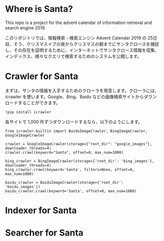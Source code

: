 # Where is Santa?

This repo is a project for the advent calendar of information retrieval and search engine 2019.

このリポジトリでは、情報検索・検索エンジン Advent Calendar 2019 の 25日目、そう、クリスマスイブの夜からクリスマスの朝までにサンタクロースを捕捉し、その存在を証明するために、インターネットでサンタクロース情報を収集、インデックス、様々なクエリで検索するためのシステムを公開します。

# Crawler for Santa

まずは、サンタの情報を入手するためのクローラを用意します。クローラには、icrawler を使います。Google、Bing、Baidu などの画像検索サイトからダウンロードすることができます。

```
!pip install icrawler
```

各サイトで 1,000 件ずつダウンロードするなら、以下のようにします。

```
from icrawler.builtin import BaiduImageCrawler, BingImageCrawler, GoogleImageCrawler

crawler = GoogleImageCrawler(storage={"root_dir": "google_images"}, downloader_threads=4)
crawler.crawl(keyword="Santa", offset=0, max_num=1000)

bing_crawler = BingImageCrawler(storage={'root_dir': 'bing_images'}, downloader_threads=4)
bing_crawler.crawl(keyword='Santa', filters=None, offset=0, max_num=1000)

baidu_crawler = BaiduImageCrawler(storage={'root_dir': 'baidu_images'})
baidu_crawler.crawl(keyword='Santa', offset=0, max_num=1000)
```

# Indexer for Santa

# Searcher for Santa


